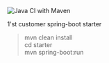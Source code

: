 ![Java CI with Maven](https://github.com/Aliaksandr-Fedasiuk/spring-boot-first/workflows/Java%20CI%20with%20Maven/badge.svg)

1'st customer spring-boot starter

> mvn clean install  
> cd starter  
> mvn spring-boot:run  
